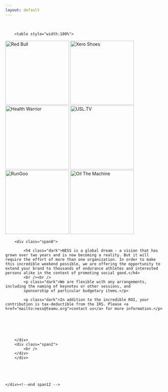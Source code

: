```yaml
---
layout: default
---
```


<section class="slice color1" id="team">
    
  <div class="about-bkg mutualWrap">
    <div class="container">
      <div class="row">
        <div class="span12">
        <div class="row-fluid">
        <div class="span2">
            <br />
        </div>
        
        
        <table style="width:100%">
  <tr>
    <td><a href="http://www.redbull.com" target="_blank">
<img border="0" alt="Red Bull" src="http://i1095.photobucket.com/albums/i470/jebenun/Red%20Bull_zps7bizwryk.png" width="200px"></a> 
</td>
    <td><a href="http://www.xeroshoes.com" target="_blank">
<img border="0" alt="Xero Shoes" src="http://i1095.photobucket.com/albums/i470/jebenun/Xero%20Shoes_zpscvzpkhit.jpg" width="200px"></a> 
</td>
<td><a href="http://www.healthwarrior.com" target="_blank">
<img border="0" alt="Health Warrior" src="http://i1095.photobucket.com/albums/i470/jebenun/Health%20Warrior_zpsxks9v3nv.jpg" width="200px"></a> 
</td>
  </tr>
   <tr>
    <td><a href="http://www.USL.TV" target="_blank">
<img border="0" alt="USL.TV" src="http://i1095.photobucket.com/albums/i470/jebenun/USLTV_zpswcec6xhu.png" width="200px"></a> 
</td>
    <td><a href="http://footkinetics.com" target="_blank">
<img border="0" alt="RunGoo" src="http://i1095.photobucket.com/albums/i470/jebenun/RunGoo_zps0a7rlp4s.png" width="200px"></a> 
</td>
<td><a href="http://www.oilthemachine.com" target="_blank">
<img border="0" alt="Oil The Machine" src="http://i1095.photobucket.com/albums/i470/jebenun/Oil%20the%20Machine_zpswgqco9wr.jpg" width="200px"></a> 
</td>
  </tr>
</table>

        <div class="span8">

            <h4 class="dark">NESS is a global dream - a vision that has grown over two years and is now becoming a reality. But it will require the effort of more than one organization. In order to make this incredible weekend possible, we are offering the opportunity to extend your brand to thousands of endurance athletes and interested persons alike in the context of promoting social good.</h4>
            <br /><br />
            <p class="dark">We are flexible with any arrangements, including the naming of keynotes or other sessions, and
            sponsorship of particular budgetary items.</p>

            <p class="dark">In addition to the incredible ROI, your contribution is tax-deductible from the IRS. Please <a href="mailto:ness@teamu.org">contact us</a> for more information.</p>

            




        </div>
        <div class="span2">
            <br />
        </div>
        </div>

        

        

    </div><!--end span12 -->
</div><!--end row -->

</div><!--end container -->
</div><!--end about-bkg-->
</section>
